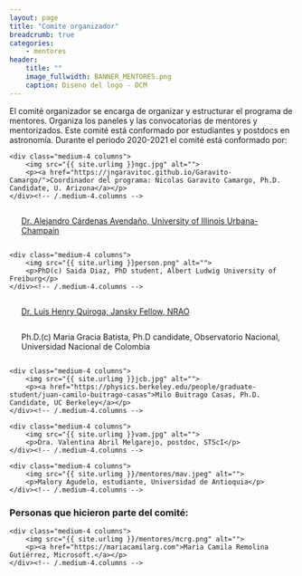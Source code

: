 ```yaml
---
layout: page
title: "Comite organizador"
breadcrumb: true
categories:
    - mentores
header:
    title: ""
    image_fullwidth: BANNER_MENTORES.png
    caption: Diseno del logo - DCM
---
```


El comité organizador se encarga de organizar y estructurar el programa de
mentores. Organiza los paneles y las convocatorias de mentores y mentorizados.
Este comité está conformado por estudiantes y postdocs en astronomía. Durante
el periodo 2020-2021 el comité está conformado por:




<div class="row t30">

    <div class="medium-4 columns">
        <img src="{{ site.urlimg }}ngc.jpg" alt="">
        <p><a href="https://jngaravitoc.github.io/Garavito-Camargo/">Coordinador del programa: Nicolas Garavito Camargo, Ph.D. Candidate, U. Arizona</a></p>
    </div><!-- /.medium-4.columns -->

  <div class="medium-4 columns">
        <img src="{{ site.urlimg }}/mentores/aca.jpg" alt="">
        <p><a href="https://alejandroc137.bitbucket.io">Dr. Alejandro Cárdenas Avendaño, University of Illinois Urbana-Champain</a></p>
    </div><!-- /.medium-4.columns -->

    <div class="medium-4 columns">
        <img src="{{ site.urlimg }}person.png" alt="">
        <p>PhD(c) Saida Diaz, PhD student, Albert Ludwig University of Freiburg</p>
    </div><!-- /.medium-4.columns -->
</div><!-- /.row -->

<div class="row t30">

<div class="medium-4 columns">
    <img src="{{ site.urlimg }}lhq.JPG" alt="">
    <p><a href="https://lhquirogan.wixsite.com/lhquirogan"> Dr. Luis Henry Quiroga, Jansky Fellow, NRAO</a></p>
</div><!-- /.medium-4.columns -->

<div class="medium-4 columns">
    <img src="{{ site.urlimg }}person.png" alt="">
    <p>Ph.D.(c) Maria Gracia Batista, Ph.D candidate, Observatorio Nacional, Universidad Nacional de Colombia</p>
</div><!-- /.medium-4.columns -->


    <div class="medium-4 columns">
        <img src="{{ site.urlimg }}jcb.jpg" alt="">
        <p><a href="https://physics.berkeley.edu/people/graduate-student/juan-camilo-buitrago-casas">Milo Buitrago Casas, Ph.D. Candidate, UC Berkeley</a></p>
    </div><!-- /.medium-4.columns -->
</div><!-- /.row -->

<div class="row t30">

    <div class="medium-4 columns">
        <img src="{{ site.urlimg }}vam.jpg" alt="">
        <p>Dra. Valentina Abril Melgarejo, postdoc, STScI</p>
    </div><!-- /.medium-4.columns -->

    <div class="medium-4 columns">
        <img src="{{ site.urlimg }}/mentores/mav.jpeg" alt="">
        <p>Malory Agudelo, estudiante, Universidad de Antioquia</p>
    </div><!-- /.medium-4.columns -->
</div><!-- /.row -->

### Personas que hicieron parte del comité:

<div class="row t30">

    <div class="medium-4 columns">
        <img src="{{ site.urlimg }}/mentores/mcrg.png" alt="">
        <p><a href="https://mariacamilarg.com">Maria Camila Remolina Gutiérrez, Microsoft.</a></p>
    </div><!-- /.medium-4.columns -->


</div><!-- /.row -->
